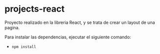 # projects-react
Proyecto realizado en la libreria React, y se trata de crear un layout de una pagina. 

Para instalar las dependencias, ejecutar el siguiente comando:
- `npm install`
